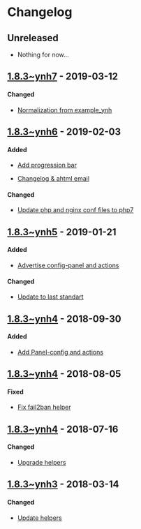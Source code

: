 Changelog
=========

## Unreleased
- Nothing for now...

## [1.8.3~ynh7](https://github.com/YunoHost-Apps/leed_ynh/pull/18) - 2019-03-12

#### Changed
- [Normalization from example_ynh](https://github.com/YunoHost-Apps/leed_ynh/commit/1418b13ff9c3d2f1849ad21b5c645609e3bea863)


## [1.8.3~ynh6](https://github.com/YunoHost-Apps/leed_ynh/pull/17) - 2019-02-03

#### Added
- [Add progression bar](https://github.com/YunoHost-Apps/leed_ynh/commit/9085643892836479b8c33bba6f5054512e4d441f)
* [Changelog & ahtml email](https://github.com/YunoHost-Apps/leed_ynh/commit/298f9ebf5767be9c6e163708cc69121a67aca1ed)

#### Changed
- [Update php and nginx conf files to php7](https://github.com/YunoHost-Apps/leed_ynh/commit/1b1b0a4b906edb03a38262f9a63d9d72742480cd)


## [1.8.3~ynh5](https://github.com/YunoHost-Apps/leed_ynh/pull/16) - 2019-01-21

#### Added
- [Advertise config-panel and actions](https://github.com/YunoHost-Apps/leed_ynh/commit/c725a8e6b529d2e595022f860de58bd091390a0b)

#### Changed
- [Update to last standart](https://github.com/YunoHost-Apps/leed_ynh/commit/92d36df30a9ea32a6c9e8a0dfa1f406fe7a49be3)


## [1.8.3~ynh4](https://github.com/YunoHost-Apps/leed_ynh/pull/15) - 2018-09-30

#### Added
* [Add Panel-config and actions](https://github.com/YunoHost-Apps/leed_ynh/commit/83253f60ff31f0ac7a4fe29e80e79c0cebbd3ad1)


## [1.8.3~ynh4](https://github.com/YunoHost-Apps/leed_ynh/pull/14) - 2018-08-05

#### Fixed
- [Fix fail2ban helper](https://github.com/YunoHost-Apps/leed_ynh/commit/c4b966ff2a977b8c0923d4f8ad403d86454883cb)


## [1.8.3~ynh4](https://github.com/YunoHost-Apps/leed_ynh/pull/13) - 2018-07-16

#### Changed
- [Upgrade helpers](https://github.com/YunoHost-Apps/leed_ynh/commit/5cb8744ee1145971518328b242edd68b7ec1310c)


## [1.8.3~ynh3](https://github.com/YunoHost-Apps/leed_ynh/pull/11) - 2018-03-14

#### Changed
- [Update helpers](https://github.com/YunoHost-Apps/leed_ynh/commit/1952ec18681135ecd13d32e53ecf86684ad1ff29)
